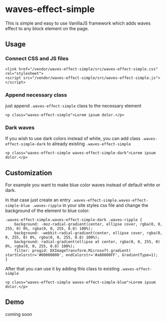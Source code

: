 # waves-effect-simple

This is simple and easy to use VanillaJS framework which adds waves effect to any block element on
the page.

## Usage
### Connect CSS and JS files
```
<link href="/vendor/waves-effect-simple/src/waves-effect-simple.css" rel="stylesheet">
<script src="/vendor/waves-effect-simple/src/waves-effect-simple.js"></script>
```
### Append necessary class 
just append `.waves-effect-simple` class to the necessary element
```
<p class="waves-effect-simple">Lorem ipsum dolor.</p>
```

### Dark waves 
If you wish to use dark colors instead of white, you can add class `.waves-effect-simple-dark` to
already existing `.waves-effect-simple`
```
<p class="waves-effect-simple waves-effect-simple-dark">Lorem ipsum dolor.</p>
```

## Customization
For example you want to make blue color waves instead of default white or dark.

In that case just create an entry
`.waves-effect-simple.waves-effect-simple-blue .waves-ripple`
in your site styles css file and change the background of the element to blue color:
```
.waves-effect-simple.waves-effect-simple-dark .waves-ripple {
    background: -moz-radial-gradient(center, ellipse cover, rgba(0, 0, 255, 0) 0%, rgba(0, 0, 255, 0.8) 100%);
    background: -webkit-radial-gradient(center, ellipse cover, rgba(0, 0, 255, 0) 0%, rgba(0, 0, 255, 0.8) 100%);
    background: radial-gradient(ellipse at center, rgba(0, 0, 255, 0) 0%, rgba(0, 0, 255, 0.8) 100%);
    filter: progid: DXImageTransform.Microsoft.gradient( startColorstr='#00000000', endColorstr='#a80000FF', GradientType=1);
}
```
After that you can use it by adding this class to existing `.waves-effect-simple`
```
<p class="waves-effect-simple waves-effect-simple-blue">Lorem ipsum dolor.</p>
```

## Demo
coming soon
